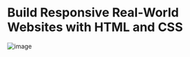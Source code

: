 # Build Responsive Real-World Websites with HTML and CSS
![image](https://user-images.githubusercontent.com/109369193/187644263-5c9cb8fe-997a-4286-8848-6b28128a446a.png)
